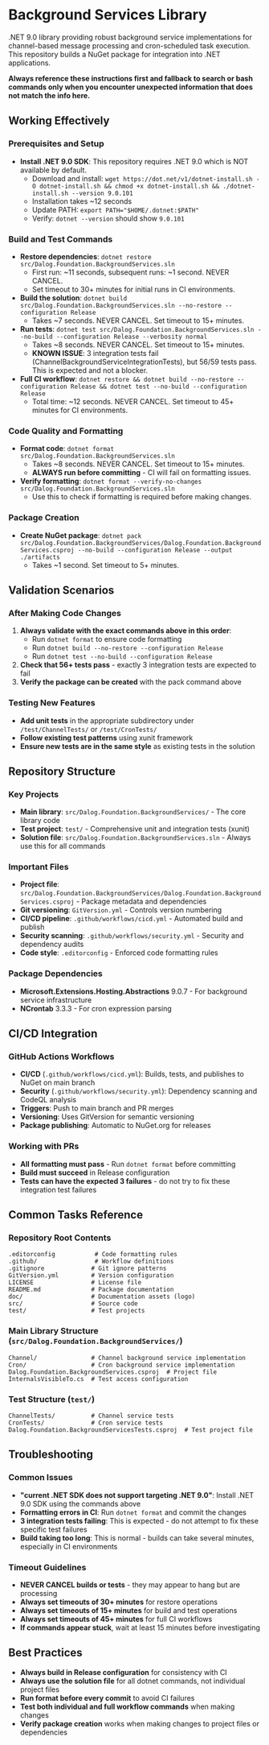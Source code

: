 # Background Services Library
.NET 9.0 library providing robust background service implementations for channel-based message processing and cron-scheduled task execution. This repository builds a NuGet package for integration into .NET applications.

**Always reference these instructions first and fallback to search or bash commands only when you encounter unexpected information that does not match the info here.**

## Working Effectively

### Prerequisites and Setup
- **Install .NET 9.0 SDK**: This repository requires .NET 9.0 which is NOT available by default.
  - Download and install: `wget https://dot.net/v1/dotnet-install.sh -O dotnet-install.sh && chmod +x dotnet-install.sh && ./dotnet-install.sh --version 9.0.101`
  - Installation takes ~12 seconds
  - Update PATH: `export PATH="$HOME/.dotnet:$PATH"`
  - Verify: `dotnet --version` should show `9.0.101`

### Build and Test Commands
- **Restore dependencies**: `dotnet restore src/Dalog.Foundation.BackgroundServices.sln`
  - First run: ~11 seconds, subsequent runs: ~1 second. NEVER CANCEL.
  - Set timeout to 30+ minutes for initial runs in CI environments.
- **Build the solution**: `dotnet build src/Dalog.Foundation.BackgroundServices.sln --no-restore --configuration Release`
  - Takes ~7 seconds. NEVER CANCEL. Set timeout to 15+ minutes.
- **Run tests**: `dotnet test src/Dalog.Foundation.BackgroundServices.sln --no-build --configuration Release --verbosity normal`
  - Takes ~8 seconds. NEVER CANCEL. Set timeout to 15+ minutes.
  - **KNOWN ISSUE**: 3 integration tests fail (ChannelBackgroundServiceIntegrationTests), but 56/59 tests pass. This is expected and not a blocker.
- **Full CI workflow**: `dotnet restore && dotnet build --no-restore --configuration Release && dotnet test --no-build --configuration Release`
  - Total time: ~12 seconds. NEVER CANCEL. Set timeout to 45+ minutes for CI environments.

### Code Quality and Formatting
- **Format code**: `dotnet format src/Dalog.Foundation.BackgroundServices.sln`
  - Takes ~8 seconds. NEVER CANCEL. Set timeout to 15+ minutes.
  - **ALWAYS run before committing** - CI will fail on formatting issues.
- **Verify formatting**: `dotnet format --verify-no-changes src/Dalog.Foundation.BackgroundServices.sln`
  - Use this to check if formatting is required before making changes.

### Package Creation
- **Create NuGet package**: `dotnet pack src/Dalog.Foundation.BackgroundServices/Dalog.Foundation.BackgroundServices.csproj --no-build --configuration Release --output ./artifacts`
  - Takes ~1 second. Set timeout to 5+ minutes.

## Validation Scenarios

### After Making Code Changes
1. **Always validate with the exact commands above in this order**:
   - Run `dotnet format` to ensure code formatting
   - Run `dotnet build --no-restore --configuration Release` 
   - Run `dotnet test --no-build --configuration Release` 
2. **Check that 56+ tests pass** - exactly 3 integration tests are expected to fail
3. **Verify the package can be created** with the pack command above

### Testing New Features
- **Add unit tests** in the appropriate subdirectory under `/test/ChannelTests/` or `/test/CronTests/`
- **Follow existing test patterns** using xunit framework
- **Ensure new tests are in the same style** as existing tests in the solution

## Repository Structure

### Key Projects
- **Main library**: `src/Dalog.Foundation.BackgroundServices/` - The core library code
- **Test project**: `test/` - Comprehensive unit and integration tests (xunit)
- **Solution file**: `src/Dalog.Foundation.BackgroundServices.sln` - Always use this for all commands

### Important Files
- **Project file**: `src/Dalog.Foundation.BackgroundServices/Dalog.Foundation.BackgroundServices.csproj` - Package metadata and dependencies
- **Git versioning**: `GitVersion.yml` - Controls version numbering
- **CI/CD pipeline**: `.github/workflows/cicd.yml` - Automated build and publish
- **Security scanning**: `.github/workflows/security.yml` - Security and dependency audits
- **Code style**: `.editorconfig` - Enforced code formatting rules

### Package Dependencies
- **Microsoft.Extensions.Hosting.Abstractions** 9.0.7 - For background service infrastructure
- **NCrontab** 3.3.3 - For cron expression parsing

## CI/CD Integration

### GitHub Actions Workflows
- **CI/CD** (`.github/workflows/cicd.yml`): Builds, tests, and publishes to NuGet on main branch
- **Security** (`.github/workflows/security.yml`): Dependency scanning and CodeQL analysis
- **Triggers**: Push to main branch and PR merges
- **Versioning**: Uses GitVersion for semantic versioning
- **Package publishing**: Automatic to NuGet.org for releases

### Working with PRs
- **All formatting must pass** - Run `dotnet format` before committing
- **Build must succeed** in Release configuration
- **Tests can have the expected 3 failures** - do not try to fix these integration test failures

## Common Tasks Reference

### Repository Root Contents
```
.editorconfig           # Code formatting rules
.github/                # Workflow definitions
.gitignore             # Git ignore patterns
GitVersion.yml         # Version configuration
LICENSE                # License file
README.md              # Package documentation
doc/                   # Documentation assets (logo)
src/                   # Source code
test/                  # Test projects
```

### Main Library Structure (`src/Dalog.Foundation.BackgroundServices/`)
```
Channel/               # Channel background service implementation
Cron/                  # Cron background service implementation
Dalog.Foundation.BackgroundServices.csproj  # Project file
InternalsVisibleTo.cs  # Test access configuration
```

### Test Structure (`test/`)
```
ChannelTests/          # Channel service tests
CronTests/             # Cron service tests
Dalog.Foundation.BackgroundServicesTests.csproj  # Test project file
```

## Troubleshooting

### Common Issues
- **"current .NET SDK does not support targeting .NET 9.0"**: Install .NET 9.0 SDK using the commands above
- **Formatting errors in CI**: Run `dotnet format` and commit the changes
- **3 integration tests failing**: This is expected - do not attempt to fix these specific test failures
- **Build taking too long**: This is normal - builds can take several minutes, especially in CI environments

### Timeout Guidelines
- **NEVER CANCEL builds or tests** - they may appear to hang but are processing
- **Always set timeouts of 30+ minutes** for restore operations
- **Always set timeouts of 15+ minutes** for build and test operations  
- **Always set timeouts of 45+ minutes** for full CI workflows
- **If commands appear stuck**, wait at least 15 minutes before investigating

## Best Practices
- **Always build in Release configuration** for consistency with CI
- **Always use the solution file** for all dotnet commands, not individual project files
- **Run format before every commit** to avoid CI failures
- **Test both individual and full workflow commands** when making changes
- **Verify package creation** works when making changes to project files or dependencies